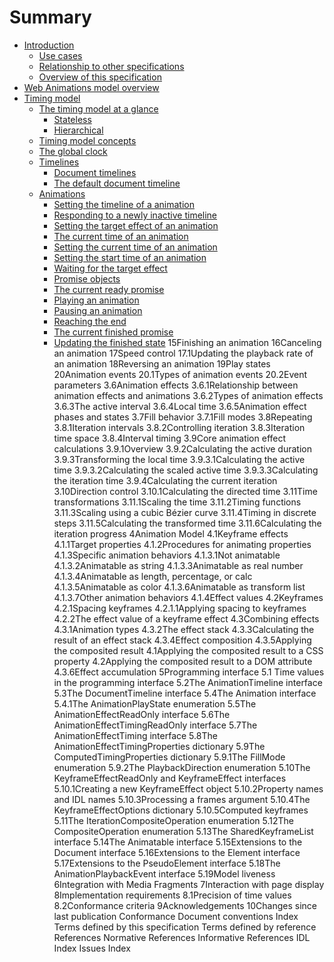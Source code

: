 Summary
=======
* [Introduction](introduction/README.md)
	* [Use cases](introduction/use-case.md)
	* [Relationship to other specifications](introduction/relationship-to-other-specifications.md)
	* [Overview of this specification](introduction/overview-of-this-specification.md)
* [Web Animations model overview](overview/README.md)
* [Timing model](timing-model/README.md)
	* [The timing model at a glance](timing-model/the-timing-model-at-a-glance.md)
		* [Stateless](timing-model/stateless.md)
		* [Hierarchical](timing-model/hierarchical.md)
    * [Timing model concepts](timing-model/timing-model-concepts.md)
    * [The global clock](timing-model/the-global-clock.md)
    * [Timelines](timing-model/timelines.md)
        * [Document timelines](timing-model/document-timelines.md)
        * [The default document timeline](timing-model/the-default-document-timeline.md)
    * [Animations](timing-model/animations.md)
        * [Setting the timeline of a animation](timing-model/setting-the-timeline-of-a-animation.md)
        * [Responding to a newly inactive timeline](timing-model/responding-to-a-newly-inactive-timeline.md)
        * [Setting the target effect of an animation](timing-model/setting-the-target-effect-of-an-animation.md)
        * [The current time of an animation](timing-model/the-current-time-of-an-animation.md)
        * [Setting the current time of an animation](timing-model/setting-the-current-time-of-an-animation.md)
        * [Setting the start time of an animation](timing-model/setting-the-start-time-of-an-animation.md)
        * [Waiting for the target effect](timing-model/waiting-for-the-target-effect.md)
        * [Promise objects](timing-model/promise-object.md)
        * [The current ready promise](timing-model/the-current-ready-promise.md)
        * [Playing an animation](timing-model/playing-an-animation.md)
        * [Pausing an animation](timing-model/pausing-an-animation.md)
        * [Reaching the end](timing-model/reaching-the-end.md)
        * [The current finished promise](timing-model/the-current-finished-promise.md)
        * [Updating the finished state](timing-model/updating-the-finished-state.md)
15Finishing an animation
16Canceling an animation
17Speed control
17.1Updating the playback rate of an animation
18Reversing an animation
19Play states
20Animation events
20.1Types of animation events
20.2Event parameters
3.6Animation effects
3.6.1Relationship between animation effects and animations
3.6.2Types of animation effects
3.6.3The active interval
3.6.4Local time
3.6.5Animation effect phases and states
3.7Fill behavior
3.7.1Fill modes
3.8Repeating
3.8.1Iteration intervals
3.8.2Controlling iteration
3.8.3Iteration time space
3.8.4Interval timing
3.9Core animation effect calculations
3.9.1Overview
3.9.2Calculating the active duration
3.9.3Transforming the local time
3.9.3.1Calculating the active time
3.9.3.2Calculating the scaled active time
3.9.3.3Calculating the iteration time
3.9.4Calculating the current iteration
3.10Direction control
3.10.1Calculating the directed time
3.11Time transformations
3.11.1Scaling the time
3.11.2Timing functions
3.11.3Scaling using a cubic Bézier curve
3.11.4Timing in discrete steps
3.11.5Calculating the transformed time
3.11.6Calculating the iteration progress
4Animation Model
4.1Keyframe effects
4.1.1Target properties
4.1.2Procedures for animating properties
4.1.3Specific animation behaviors
4.1.3.1Not animatable
4.1.3.2Animatable as string
4.1.3.3Animatable as real number
4.1.3.4Animatable as length, percentage, or calc
4.1.3.5Animatable as color
4.1.3.6Animatable as transform list
4.1.3.7Other animation behaviors
4.1.4Effect values
4.2Keyframes
4.2.1Spacing keyframes
4.2.1.1Applying spacing to keyframes
4.2.2The effect value of a keyframe effect
4.3Combining effects
4.3.1Animation types
4.3.2The effect stack
4.3.3Calculating the result of an effect stack
4.3.4Effect composition
4.3.5Applying the composited result
4.1Applying the composited result to a CSS property
4.2Applying the composited result to a DOM attribute
4.3.6Effect accumulation
5Programming interface
5.1 Time values in the programming interface
5.2The AnimationTimeline interface
5.3The DocumentTimeline interface
5.4The Animation interface
5.4.1The AnimationPlayState enumeration
5.5The AnimationEffectReadOnly interface
5.6The AnimationEffectTimingReadOnly interface
5.7The AnimationEffectTiming interface
5.8The AnimationEffectTimingProperties dictionary
5.9The ComputedTimingProperties dictionary
5.9.1The FillMode enumeration
5.9.2The PlaybackDirection enumeration
5.10The KeyframeEffectReadOnly and KeyframeEffect interfaces
5.10.1Creating a new KeyframeEffect object
5.10.2Property names and IDL names
5.10.3Processing a frames argument
5.10.4The KeyframeEffectOptions dictionary
5.10.5Computed keyframes
5.11The IterationCompositeOperation enumeration
5.12The CompositeOperation enumeration
5.13The SharedKeyframeList interface
5.14The Animatable interface
5.15Extensions to the Document interface
5.16Extensions to the Element interface
5.17Extensions to the PseudoElement interface
5.18The AnimationPlaybackEvent interface
5.19Model liveness
6Integration with Media Fragments
7Interaction with page display
8Implementation requirements
8.1Precision of time values
8.2Conformance criteria
9Acknowledgements
10Changes since last publication
Conformance
Document conventions
Index
Terms defined by this specification
Terms defined by reference
References
Normative References
Informative References
IDL Index
Issues Index
